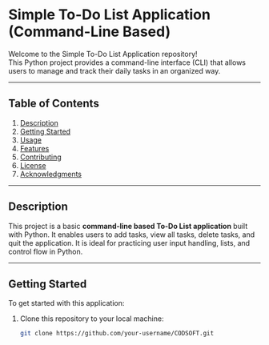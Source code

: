 # Simple To-Do List Application (Command-Line Based)

Welcome to the Simple To-Do List Application repository!  
This Python project provides a command-line interface (CLI) that allows users to manage and track their daily tasks in an organized way.

---

## Table of Contents

1. [Description](#description)  
2. [Getting Started](#getting-started)  
3. [Usage](#usage)  
4. [Features](#features)  
5. [Contributing](#contributing)  
6. [License](#license)  
7. [Acknowledgments](#acknowledgments)

---

## Description

This project is a basic **command-line based To-Do List application** built with Python. It enables users to add tasks, view all tasks, delete tasks, and quit the application. It is ideal for practicing user input handling, lists, and control flow in Python.

---

## Getting Started

To get started with this application:

1. Clone this repository to your local machine:

   ```bash
   git clone https://github.com/your-username/CODSOFT.git
